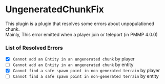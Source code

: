 # UngeneratedChunkFix
This plugin is a plugin that resolves some errors about unpopulationed chunk.  
Mainly, This error emitted when a player join or teleport (in PMMP 4.0.0)

### List of Resolved Errors
- [x] `Cannot add an Entity in an ungenerated chunk` by player
- [ ] `Cannot add an Entity in an ungenerated chunk` by entity
- [x] `Cannot find a safe spawn point in non-generated terrain` by player
- [ ] `Cannot find a safe spawn point in non-generated terrain` by entity